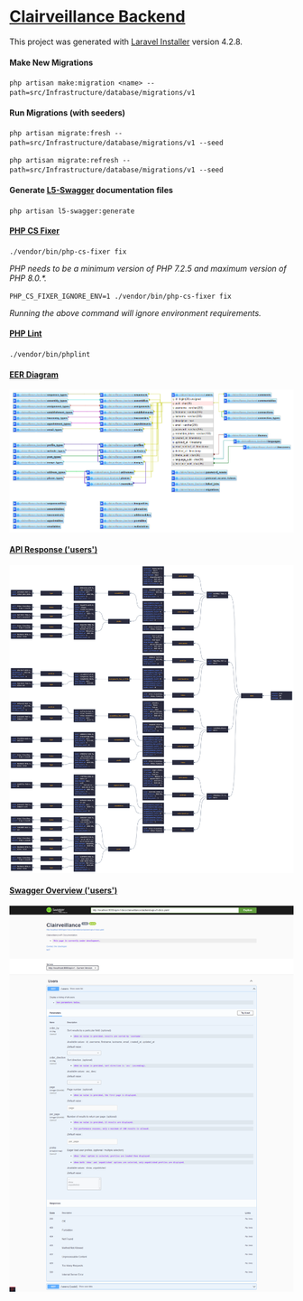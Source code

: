 # [Clairveillance Backend](https://github.com/Clairveillance/clairveillance-backend)

This project was generated with [Laravel Installer](https://github.com/laravel/installer) version 4.2.8.

#### Make New Migrations

`php artisan make:migration <name> --path=src/Infrastructure/database/migrations/v1`

#### Run Migrations (with seeders)

`php artisan migrate:fresh --path=src/Infrastructure/database/migrations/v1 --seed`

`php artisan migrate:refresh --path=src/Infrastructure/database/migrations/v1 --seed`

#### Generate [L5-Swagger](https://github.com/DarkaOnLine/L5-Swagger) documentation files

`php artisan l5-swagger:generate`

#### [PHP CS Fixer](https://github.com/eduarguz/shift-php-cs)

`./vendor/bin/php-cs-fixer fix`

_PHP needs to be a minimum version of PHP 7.2.5 and maximum version of PHP 8.0.\*._

`PHP_CS_FIXER_IGNORE_ENV=1 ./vendor/bin/php-cs-fixer fix`

_Running the above command will ignore environment requirements._

#### [PHP Lint](https://github.com/overtrue/phplint)

`./vendor/bin/phplint`

#### [EER Diagram](https://github.com/Clairveillance/clairveillance-backend/blob/master/EER_diagram_003.png)

![EER Diagram](EER_diagram_003.png "EER Diagram")

#### [API Response ('users')](https://github.com/Clairveillance/clairveillance-backend/blob/master/api_users_0043.png)

![API Response ('users')](api_users_004.png "API Response ('users')")

#### [Swagger Overview ('users')](https://github.com/Clairveillance/clairveillance-backend/blob/master/swagger_001.png)

![Swagger Overview ('users')](swagger_001.png "Swagger Overview ('users')")

